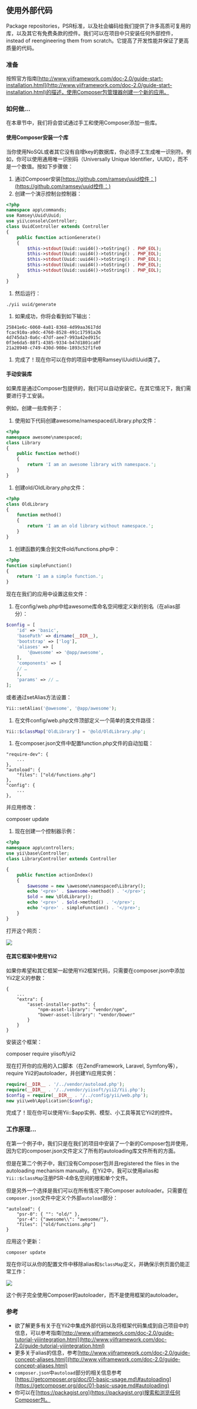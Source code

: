 ## 使用外部代码

Package repositories，PSR标准，以及社会编码给我们提供了许多高质可复用的库，以及其它有免费条款的控件。我们可以在项目中只安装任何外部控件，instead of reengineering them from scratch。它提高了开发性能并保证了更高质量的代码。

### 准备

按照官方指南[http://www.yiiframework.com/doc-2.0/guide-start-installation.html](http://www.yiiframework.com/doc-2.0/guide-start-installation.html)的描述，使用Composer包管理器创建一个新的应用。

### 如何做...

在本章节中，我们将会尝试通过手工和使用Composer添加一些库。

#### 使用Composer安装一个库

当你使用NoSQL或者其它没有自增key的数据库，你必须手工生成唯一识别符。例如，你可以使用通用唯一识别码（Universally Unique Identifier，UUID），而不是一个数值。按如下步骤做：

1. 通过Composer安装[https://github.com/ramsey/uuid控件：](https://github.com/ramsey/uuid控件：)
2. 创建一个演示控制台控制器：

```php
<?php
namespace app\commands;
use Ramsey\Uuid\Uuid;
use yii\console\Controller;
class UuidController extends Controller
{
    public function actionGenerate()
    {
        $this->stdout(Uuid::uuid4()->toString() . PHP_EOL);
        $this->stdout(Uuid::uuid4()->toString() . PHP_EOL);
        $this->stdout(Uuid::uuid4()->toString() . PHP_EOL);
        $this->stdout(Uuid::uuid4()->toString() . PHP_EOL);
        $this->stdout(Uuid::uuid4()->toString() . PHP_EOL);
    }
}
```

1. 然后运行：

```
./yii uuid/generate
```

1. 如果成功，你将会看到如下输出：

```
25841e6c-6060-4a81-8368-4d99aa3617dd
fcac910a-a9dc-4760-8528-491c17591a26
4d745da3-0a6c-47df-aee7-993a42ed915c
0f3e6da5-88f1-4385-9334-b47d1801ca0f
21a28940-c749-430d-908e-1893c52f1fe0
```

1. 完成了！现在你可以在你的项目中使用Ramsey\Uuid\Uuid类了。

#### 手动安装库

如果库是通过Composer包提供的，我们可以自动安装它。在其它情况下，我们需要进行手工安装。

例如，创建一些库例子：

1. 使用如下代码创建awesome/namespaced/Library.php文件：

```php
<?php
namespace awesome\namespaced;
class Library
{
    public function method()
    {
        return 'I am an awesome library with namespace.';
    }
}
```

1. 创建old/OldLibrary.php文件：

```php
<?php
class OldLibrary
{
    function method()
    {
        return 'I am an old library without namespace.';
    }
}
```

1. 创建函数的集合到文件old/functions.php中：

```php
<?php
function simpleFunction()
{
    return 'I am a simple function.';
}
```

现在在我们的应用中设置这些文件：

1. 在config/web.php中给awesome库命名空间根定义新的别名（在alias部分）：

```php
$config = [
    'id' => 'basic',
    'basePath' => dirname(__DIR__),
    'bootstrap' => ['log'],
    'aliases' => [
        '@awesome' => '@app/awesome',
    ],
    'components' => [
    // …
    ],
    'params' => // …
];
```

或者通过setAlias方法设置：

```php
Yii::setAlias('@awesome', '@app/awesome');
```

1. 在文件config/web.php文件顶部定义一个简单的类文件路径：

```php
Yii::$classMap['OldLibrary'] = '@old/OldLibrary.php';
```

1. 在composer.json文件中配置function.php文件的自动加载：

```
"require-dev": {
    ...
},
"autoload": {
    "files": ["old/functions.php"]
},
"config": {
    ...
},
```

并应用修改：

composer update

1. 现在创建一个控制器示例：

```php
<?php
namespace app\controllers;
use yii\base\Controller;
class LibraryController extends Controller

{
    public function actionIndex()
    {
        $awesome = new \awesome\namespaced\Library();
        echo '<pre>' . $awesome->method() . '</pre>';
        $old = new \OldLibrary();
        echo '<pre>' . $old->method() . '</pre>';
        echo '<pre>' . simpleFunction() . '</pre>';
    }
}
```

打开这个网页：

![](../images/110.png)

#### 在其它框架中使用Yii2

如果你希望和其它框架一起使用Yii2框架代码，只需要在composer.json中添加Yii2定义的参数：

```
{
    ...
    "extra": {
        "asset-installer-paths": {
            "npm-asset-library": "vendor/npm",
            "bower-asset-library": "vendor/bower"
        }
    }
}
```

安装这个框架：

composer require yiisoft/yii2

现在打开你的应用的入口脚本（在ZendFramework, Laravel, Symfony等），require Yii2的autoloader，并创建Yii应用实例：

```php
require(__DIR__ . '/../vendor/autoload.php');
require(__DIR__ . '/../vendor/yiisoft/yii2/Yii.php');
$config = require(__DIR__ . '/../config/yii/web.php');
new yii\web\Application($config);
```

完成了！现在你可以使用Yii::$app实例、模型、小工具等其它Yii2的控件。

### 工作原理...

在第一个例子中，我们只是在我们的项目中安装了一个新的Composer包并使用，因为它的composer.json文件定义了所有的autoloading库文件所有的方面。

但是在第二个例子中，我们没有Composer包并且registered the files in the autoloading mechanism manually。在Yii2中，我可以使用alias和`Yii::$classMap`注册PSR-4命名空间的根和单个文件。

但是另外一个选择是我们可以在所有情况下用Composer autoloader。只需要在`composer.json`文件中定义个外部`autoload`部分：

```
"autoload": {
    "psr-0": { "": "old/" },
    "psr-4": {"awesome\\": "awesome/"},
    "files": ["old/functions.php"]
}
```

应用这个更新：

```
composer update
```

现在你可以从你的配置文件中移除alias和`$classMap`定义，并确保示例页面仍能正常工作：

![](../images/111.png)

这个例子完全使用Composer的autoloader，而不是使用框架的autoloader。

### 参考

* 欲了解更多有关于在Yii2中集成外部代码以及将框架代码集成到自己项目中的信息，可以参考指南[http://www.yiiframework.com/doc-2.0/guide-tutorial-yiiintegration.html](http://www.yiiframework.com/doc-2.0/guide-tutorial-yiiintegration.html)
* 更多关于alias的信息，参考[http://www.yiiframework.com/doc-2.0/guide-concept-aliases.html](http://www.yiiframework.com/doc-2.0/guide-concept-aliases.html)
* `composer.json`中`autoload`部分的相关信息参考[https://getcomposer.org/doc/01-basic-usage.md\#autoloading](https://getcomposer.org/doc/01-basic-usage.md#autoloading)
* 你可以在[https://packagist.org](https://packagist.org)搜索和浏览任何Composer包。